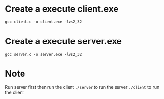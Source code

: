 # Create a execute client.exe

`gcc client.c -o client.exe -lws2_32`

# Create a execute server.exe

`gcc server.c -o server.exe -lws2_32`

# Note

Run server first then run the client
`./server` to run the server
`./client` to run the client
